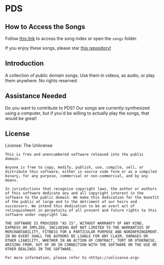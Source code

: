 # PDS

## How to Access the Songs

Follow [this link](https://github.com/fakerybakery/PDS/tree/main/songs) to access the song index or open the `songs` folder.

If you enjoy these songs, please star [this repository!](https://github.com/fakerybakery/PDS)

## Introduction

A collection of public domain songs. Use them in videos, as audio, or play them anywhere. No rights reserved.

## Assistance Needed

Do you want to contribute to PDS? Our songs are currently synthesized using a computer, but if you'd be willing to actually play the songs, that would be great!

## License

License: The Unlicense

```
This is free and unencumbered software released into the public domain.

Anyone is free to copy, modify, publish, use, compile, sell, or
distribute this software, either in source code form or as a compiled
binary, for any purpose, commercial or non-commercial, and by any
means.

In jurisdictions that recognize copyright laws, the author or authors
of this software dedicate any and all copyright interest in the
software to the public domain. We make this dedication for the benefit
of the public at large and to the detriment of our heirs and
successors. We intend this dedication to be an overt act of
relinquishment in perpetuity of all present and future rights to this
software under copyright law.

THE SOFTWARE IS PROVIDED "AS IS", WITHOUT WARRANTY OF ANY KIND,
EXPRESS OR IMPLIED, INCLUDING BUT NOT LIMITED TO THE WARRANTIES OF
MERCHANTABILITY, FITNESS FOR A PARTICULAR PURPOSE AND NONINFRINGEMENT.
IN NO EVENT SHALL THE AUTHORS BE LIABLE FOR ANY CLAIM, DAMAGES OR
OTHER LIABILITY, WHETHER IN AN ACTION OF CONTRACT, TORT OR OTHERWISE,
ARISING FROM, OUT OF OR IN CONNECTION WITH THE SOFTWARE OR THE USE OR
OTHER DEALINGS IN THE SOFTWARE.

For more information, please refer to <https://unlicense.org>
```
